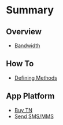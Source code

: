 # Summary

## Overview

* [Bandwidth](README.md)

## How To

* [Defining Methods](methods.md)

## App Platform
* [Buy TN](howto/buytn.md)
* [Send SMS/MMS](howto/sendSMSMMS.md)